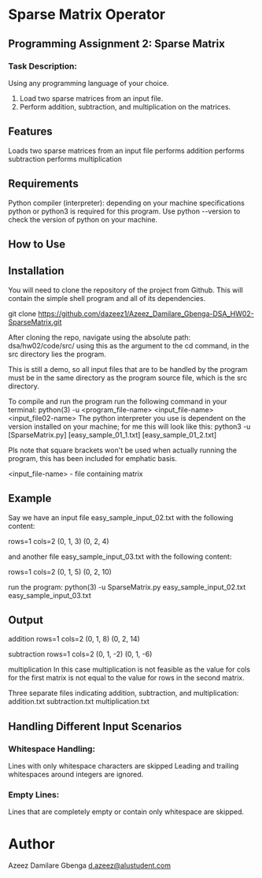 # Sparse Matrix Operator
## Programming Assignment 2: Sparse Matrix
### Task Description: 
Using any programming language of your choice.
1. Load two sparse matrices from an input file.
2. Perform addition, subtraction, and multiplication on the matrices.


## Features
Loads two sparse matrices from an input file
performs addition
performs subtraction
performs multiplication

## Requirements
Python compiler (interpreter): depending on your machine specifications python or python3 is required for this program.
Use python --version to check the version of python on your machine.

## How to Use

## Installation

You will need to clone the repository of the project from Github. This will contain the simple shell program and all of its dependencies.


git clone https://github.com/dazeez1/Azeez_Damilare_Gbenga-DSA_HW02-SparseMatrix.git

After cloning the repo, navigate using the absolute path: dsa/hw02/code/src/
using this as the argument to the cd command, in the src directory lies the program.

This is still a demo, so all input files that are to be handled by the program must be in the same directory as the program source file, which is the src directory.

To compile and run the program run the following command in your terminal:
python(3) -u <program_file-name> <input_file-name> <input_file02-name>
The python interpreter you use is dependent on the version installed on your machine; for me this will look like this:
python3 -u [SparseMatrix.py] [easy_sample_01_1.txt] [easy_sample_01_2.txt]

Pls note that square brackets won't be used when actually running the program, this has been included for emphatic basis.

<input_file-name> - file containing matrix

## Example

Say we have an input file easy_sample_input_02.txt with the following content:

rows=1
cols=2
(0, 1, 3)
(0, 2, 4)

and another file easy_sample_input_03.txt with the following content:

rows=1
cols=2
(0, 1, 5)
(0, 2, 10)

run the program:
python(3) -u SparseMatrix.py easy_sample_input_02.txt easy_sample_input_03.txt

## Output
addition
rows=1
cols=2
(0, 1, 8)
(0, 2, 14)

subtraction
rows=1
cols=2
(0, 1, -2)
(0, 1, -6)

multiplication
In this case multiplication is not feasible as the value for cols for the first matrix is not equal to the value for rows in the second matrix.

Three separate files indicating addition, subtraction, and multiplication:
addition.txt
subtraction.txt
multiplication.txt

## Handling Different Input Scenarios
### Whitespace Handling:
Lines with only whitespace characters are skipped
Leading and trailing whitespaces around integers are ignored.

### Empty Lines:
Lines that are completely empty or contain only whitespace are skipped.


# Author
Azeez Damilare Gbenga <d.azeez@alustudent.com>
